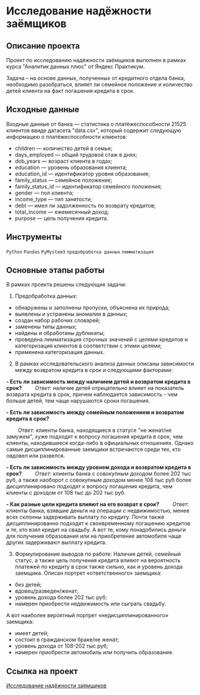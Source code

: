 # Исследование надёжности заёмщиков

## Описание проекта 
Проект по исследованию надёжности заёмщиков выполнен в рамках курса "Аналитик данных плюс" от Яндекс Практикум.

Задача – на основе данных, полученных от кредитного отдела банка, необходимо разобраться, влияет ли семейное положение и количество детей клиента на факт погашения кредита в срок.

## Исходные данные
Входные данные от банка — статистика о платёжеспособности 21525 клиентов ввиде датасета "data.csv", который содержит  следующую информацию о платёжеспособности клиентов:
- children — количество детей в семье;
- days_employed — общий трудовой стаж в днях;
- dob_years — возраст клиента в годах;
- education — уровень образования клиента;
- education_id — идентификатор уровня образования;
- family_status — семейное положение;
- family_status_id — идентификатор семейного положения;
- gender — пол клиента;
- income_type — тип занятости;
- debt — имел ли задолженность по возврату кредитов;
- total_income — ежемесячный доход;
- purpose — цель получения кредита.

## Инструменты
```Python``` ```Pandas``` ```PyMystem3``` ```предобработка данных``` ```лемматизация``` 


## Основные этапы работы
В рамках проекта решены следующие задачи:
1.	Предобработка данных:
- обнаружены и заполнены пропуски, объяснена их природа;
- выявлены и устранены аномалии в данных;
- создан набор рабочих словарей;
- заменены типы данных;
- найдены и обработаны дубликаты;
- проведена лемматизация строчных значений с целями кредитов и категоризация клиентов в соответствии с этими целями;
- применена категоризация данных.
2.	В рамках исследовательского анализа данных описаны зависимости между возвратом кредита в срок и следующими факторами:

**- Есть ли зависимость между наличием детей и возвратом кредита в срок?**
&nbsp;&nbsp;&nbsp;&nbsp;&nbsp;&nbsp;&nbsp;&nbsp;*Ответ:* наличие детей отрицательно влияет на показатель возврата кредита в срок, причем наблюдается зависимость - чем больше детей, тем чаще нарушаются сроки погашения.

**- Есть ли зависимость между семейным положением и возвратом кредита в срок?**

&nbsp;&nbsp;&nbsp;&nbsp;&nbsp;&nbsp;&nbsp;&nbsp;*Ответ:* клиенты банка, находящиеся в статусе "не женат/не замужем", хуже подходят к вопросу погашения кредита в срок, чем клиенты, находившиеся когда-либо в официальных отношениях. Однако самые дисциплинированные заемщики встречаются среди тех, кто овдовел или развелся.

**- Есть ли зависимость между уровнем дохода и возвратом кредита в срок?**
&nbsp;&nbsp;&nbsp;&nbsp;&nbsp;&nbsp;&nbsp;&nbsp;*Ответ:* клиенты банка с совокупным доходом более 202 тыс руб, а также наоборот с совокупным доходом менее 108 тыс руб более дисциплинировано подходят к вопросу погашения кредита, чем клиенты с доходом от 108 тыс до 202 тыс руб.

**- Как разные цели кредита влияют на его возврат в срок?**
&nbsp;&nbsp;&nbsp;&nbsp;&nbsp;&nbsp;&nbsp;&nbsp;*Ответ:* клиенты банка, взявшие деньги на операции с недвижимостью, менее всех склонны задерживать выплату по кредиту. Почти также дисциплинированно подходят к своевременному погашению кредитов и те, кто взял кредит на свадьбу. А вот те, кому понадобились деньги для получения образования или на приобретение автомобиля чаще других задерживают выплату кредита.


3.	Формулирование выводов по работе:
Наличие детей, семейный статус, а также цель получения кредита влияют на вероятность платежей по кредиту в срок также сильно, как и уровень дохода заемщика.
Описан портрет «ответственного» заемщика:
- без детей;
- вдовец/разведен/женат;
- уровень дохода более 202 тыс руб;
- намерен приобрести недвижимость или сыграть свадьбу.

А вот наиболее вероятный портрет «недисциплинированного» заемщика:
- имеет детей;
- состоит в гражданском браке/не женат;
- уровень дохода от 108-202 тыс руб;
- намерен приобрести автомобиль или получить образование. 

## Ссылка на проект
[Исследование надёжности заёмщиков](https://github.com/Veronikask/Yandex-Practikum/blob/f92f2571cb030c1866bd54c3ce65a18bd688ecf6/%D0%9F%D1%80%D0%BE%D0%B5%D0%BA%D1%82%202:%20%D0%98%D1%81%D1%81%D0%BB%D0%B5%D0%B4%D0%BE%D0%B2%D0%B0%D0%BD%D0%B8%D0%B5%20%D0%BD%D0%B0%D0%B4%D1%91%D0%B6%D0%BD%D0%BE%D1%81%D1%82%D0%B8%20%D0%B7%D0%B0%D1%91%D0%BC%D1%89%D0%B8%D0%BA%D0%BE%D0%B2/%D0%98%D1%81%D1%81%D0%BB%D0%B5%D0%B4%D0%BE%D0%B2%D0%B0%D0%BD%D0%B8%D0%B5%20%D0%BD%D0%B0%D0%B4%D1%91%D0%B6%D0%BD%D0%BE%D1%81%D1%82%D0%B8%20%D0%B7%D0%B0%D1%91%D0%BC%D1%89%D0%B8%D0%BA%D0%BE%D0%B2.md)
